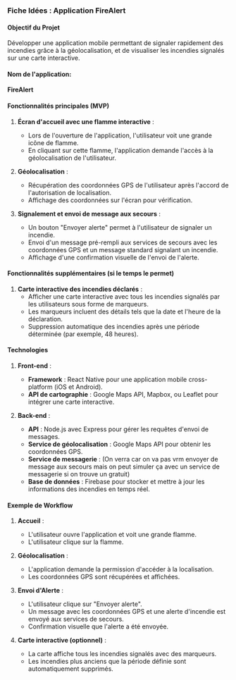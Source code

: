 ### **Fiche Idées : Application FireAlert**

#### **Objectif du Projet**
Développer une application mobile permettant de signaler rapidement des incendies grâce à la géolocalisation, et de visualiser les incendies signalés sur une carte interactive.

#### **Nom de l'application**:
**FireAlert**

#### **Fonctionnalités principales (MVP)**

1. **Écran d'accueil avec une flamme interactive** :
    - Lors de l'ouverture de l'application, l'utilisateur voit une grande icône de flamme.
    - En cliquant sur cette flamme, l'application demande l'accès à la géolocalisation de l'utilisateur.

2. **Géolocalisation** :
    - Récupération des coordonnées GPS de l'utilisateur après l'accord de l'autorisation de localisation.
    - Affichage des coordonnées sur l'écran pour vérification.

3. **Signalement et envoi de message aux secours** :
    - Un bouton "Envoyer alerte" permet à l'utilisateur de signaler un incendie.
    - Envoi d'un message pré-rempli aux services de secours avec les coordonnées GPS et un message standard signalant un incendie.
    - Affichage d'une confirmation visuelle de l'envoi de l'alerte.

#### **Fonctionnalités supplémentaires (si le temps le permet)**

1. **Carte interactive des incendies déclarés** :
    - Afficher une carte interactive avec tous les incendies signalés par les utilisateurs sous forme de marqueurs.
    - Les marqueurs incluent des détails tels que la date et l'heure de la déclaration.
    - Suppression automatique des incendies après une période déterminée (par exemple, 48 heures).

#### **Technologies**

1. **Front-end** :
    - **Framework** : React Native pour une application mobile cross-platform (iOS et Android).
    - **API de cartographie** : Google Maps API, Mapbox, ou Leaflet pour intégrer une carte interactive.

2. **Back-end** :
    - **API** : Node.js avec Express pour gérer les requêtes d'envoi de messages.
    - **Service de géolocalisation** : Google Maps API pour obtenir les coordonnées GPS.
    - **Service de messagerie** : (On verra car on va pas vrm envoyer de message aux secours mais on peut simuler ça avec un service de messagerie si on trouve un gratuit)
    - **Base de données** : Firebase pour stocker et mettre à jour les informations des incendies en temps réel.

#### **Exemple de Workflow**

1. **Accueil** :
    - L'utilisateur ouvre l'application et voit une grande flamme.
    - L'utilisateur clique sur la flamme.

2. **Géolocalisation** :
    - L'application demande la permission d'accéder à la localisation.
    - Les coordonnées GPS sont récupérées et affichées.

3. **Envoi d'Alerte** :
    - L'utilisateur clique sur "Envoyer alerte".
    - Un message avec les coordonnées GPS et une alerte d'incendie est envoyé aux services de secours.
    - Confirmation visuelle que l'alerte a été envoyée.

4. **Carte interactive (optionnel)** :
    - La carte affiche tous les incendies signalés avec des marqueurs.
    - Les incendies plus anciens que la période définie sont automatiquement supprimés.
